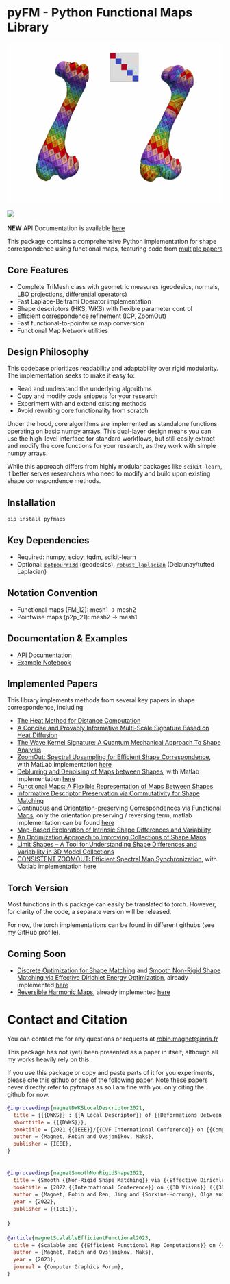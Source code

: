 # pyFM - Python Functional Maps Library

<p align="center">
  <img src="doc/zoomout.gif" alt="animated" />
</p>

[![](https://github.com/RobinMagnet/pyFM/actions/workflows/documentation.yml/badge.svg)](https://robinmagnet.github.io/pyFM/)

**NEW** API Documentation is available [here](https://robinmagnet.github.io/pyFM/)

This package contains a comprehensive Python implementation for shape correspondence using functional maps, featuring code from [multiple papers](#implemented-papers)

## Core Features
- Complete TriMesh class with geometric measures (geodesics, normals, LBO projections, differential operators)
- Fast Laplace-Beltrami Operator implementation
- Shape descriptors (HKS, WKS) with flexible parameter control
- Efficient correspondence refinement (ICP, ZoomOut)
- Fast functional-to-pointwise map conversion
- Functional Map Network utilities

## Design Philosophy
This codebase prioritizes readability and adaptability over rigid modularity. The implementation seeks to make it easy to:
- Read and understand the underlying algorithms
- Copy and modify code snippets for your research
- Experiment with and extend existing methods
- Avoid rewriting core functionality from scratch

Under the hood, core algorithms are implemented as standalone functions operating on basic numpy arrays.
This dual-layer design means you can use the high-level interface for standard workflows, but still easily extract and modify the core functions for your research, as they work with simple numpy arrays.

While this approach differs from highly modular packages like `scikit-learn`, it better serves researchers who need to modify and build upon existing shape correspondence methods.

## Installation
```bash
pip install pyfmaps
```

## Key Dependencies
- Required: numpy, scipy, tqdm, scikit-learn
- Optional: [`potpourri3d`](https://github.com/nmwsharp/potpourri3d) (geodesics), [`robust_laplacian`](https://github.com/nmwsharp/robust-laplacians-py) (Delaunay/tufted Laplacian)

## Notation Convention
- Functional maps (FM_12): mesh1 → mesh2
- Pointwise maps (p2p_21): mesh2 → mesh1

## Documentation & Examples
- [API Documentation](https://robinmagnet.github.io/pyFM/)
- [Example Notebook](https://github.com/RobinMagnet/pyFM/blob/master/example_notebook.ipynb)

## Implemented Papers
This library implements methods from several key papers in shape correspondence, including:

 * [The Heat Method for Distance Computation](https://www.cs.cmu.edu/~kmcrane/Projects/HeatMethod/)
 * [A Concise and Provably Informative Multi-Scale Signature Based on Heat Diffusion](http://www.lix.polytechnique.fr/~maks/papers/hks.pdf)
 * [The Wave Kernel Signature: A Quantum Mechanical Approach To Shape Analysis](http://imagine.enpc.fr/~aubrym/projects/wks/index.html)
 * [ZoomOut: Spectral Upsampling for Efficient Shape Correspondence](https://arxiv.org/abs/1904.07865), with MatLab implementation [here](https://github.com/llorz/SGA19_zoomOut)
 * [Deblurring and Denoising of Maps between Shapes](https://www.cs.technion.ac.il/~mirela/publications/p2p_recovery.pdf), with Matlab implementation [here](https://mirela.net.technion.ac.il/publications/)
 * [Functional Maps: A Flexible Representation of Maps Between Shapes](http://www.lix.polytechnique.fr/~maks/papers/obsbg_fmaps.pdf)
 * [Informative Descriptor Preservation via Commutativity for Shape Matching](http://www.lix.polytechnique.fr/~maks/papers/fundescEG17.pdf)
 * [Continuous and Orientation-preserving Correspondences via Functional Maps](https://arxiv.org/abs/1806.04455), only the orientation preserving / reversing term, matlab implementation can be found [here](https://github.com/llorz/SGA18_orientation_BCICP_code)
 * [Map-Based Exploration of Intrinsic Shape Differences and Variability](https://citeseerx.ist.psu.edu/viewdoc/download?doi=10.1.1.642.4287&rep=rep1&type=pdf)
 * [An Optimization Approach to Improving Collections of Shape Maps](http://fodava.gatech.edu/files/reports/FODAVA-11-22.pdf)
 * [Limit Shapes – A Tool for Understanding Shape Differences and Variability in 3D Model Collections](http://www.lix.polytechnique.fr/~maks/papers/limit_shapes_SGP19.pdf)
 * [CONSISTENT ZOOMOUT: Efficient Spectral Map Synchronization](http://www.lix.polytechnique.fr/~maks/papers/ConsistentZoomOut_SGP2020.pdf), with Matlab implementation [here](https://github.com/llorz/SGA19_zoomOut)

## Torch Version

Most functions in this package can easily be translated to torch. However, for clarity of the code, a separate version will be released.

For now, the torch implementations can be found in different githubs (see my GitHub profile).

## Coming Soon
- [Discrete Optimization for Shape Matching](https://www.lix.polytechnique.fr/~maks/papers/SGP21_DiscMapOpt.pdf) and [Smooth Non-Rigid Shape Matching via Effective Dirichlet Energy Optimization](https://www.lix.polytechnique.fr/Labo/Robin.Magnet/3DV2022_smooth_corres/smooth_corres_main.pdf), already implemented [here](https://github.com/RobinMagnet/SmoothFunctionalMaps)
- [Reversible Harmonic Maps](https://dl.acm.org/doi/10.1145/3202660), already implemented [here](https://github.com/RobinMagnet/ReversibleHarmonicMaps)

# Contact and Citation

You can contact me for any questions or requests at robin.magnet@inria.fr

This package has not (yet) been presented as a paper in itself, although all my works heavily rely on this.

If you use this package or copy and paste parts of it for you experiments, please cite this github or one of the following paper. Note these papers never directly refer to pyfmaps as so I am fine with you only citing the github for now.


```bibtex
@inproceedings{magnetDWKSLocalDescriptor2021,
  title = {{{DWKS}} : {{A Local Descriptor}} of {{Deformations Between Meshes}} and {{Point Clouds}}},
  shorttitle = {{{DWKS}}},
  booktitle = {2021 {{IEEE}}/{{CVF International Conference}} on {{Computer Vision}} ({{ICCV}})},
  author = {Magnet, Robin and Ovsjanikov, Maks},
  publisher = {IEEE},
}


@inproceedings{magnetSmoothNonRigidShape2022,
  title = {Smooth {{Non-Rigid Shape Matching}} via {{Effective Dirichlet Energy Optimization}}},
  booktitle = {2022 {{International Conference}} on {{3D Vision}} ({{3DV}})},
  author = {Magnet, Robin and Ren, Jing and {Sorkine-Hornung}, Olga and Ovsjanikov, Maks},
  year = {2022},
  publisher = {{IEEE}},

}

@article{magnetScalableEfficientFunctional2023,
  title = {Scalable and {{Efficient Functional Map Computations}} on {{Dense Meshes}}},
  author = {Magnet, Robin and Ovsjanikov, Maks},
  year = {2023},
  journal = {Computer Graphics Forum},
}
```